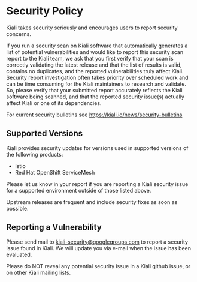 # Security Policy
Kiali takes security seriously and encourages users to report security concerns.

If you run a security scan on Kiali software that automatically generates a list of potential vulnerabilities and would like to report this security scan report to the Kiali team, we ask that you first verify that your scan is correctly validating the latest release and that the list of results is valid, contains no duplicates, and the reported vulnerabilities truly affect Kiali. Security report investigation often takes priority over scheduled work and can be time consuming for the Kiali maintainers to research and validate. So, please verify that your submitted report accurately reflects the Kiali software being scanned, and that the reported security issue(s) actually affect Kiali or one of its dependencies.

For current security bulletins see https://kiali.io/news/security-bulletins

## Supported Versions
Kiali provides security updates for versions used in supported versions of the following products:

- Istio
- Red Hat OpenShift ServiceMesh

Please let us know in your report if you are reporting a Kiali security issue for a supported environment
outside of those listed above.

Upstream releases are frequent and include security fixes as soon as possible.

## Reporting a Vulnerability
Please send mail to kiali-security@googlegroups.com to report a security issue found in Kiali.  We will update you
via e-mail when the issue has been evaluated.

Please do NOT reveal any potential security issue in a Kiali github issue, or on other Kiali mailing lists.
